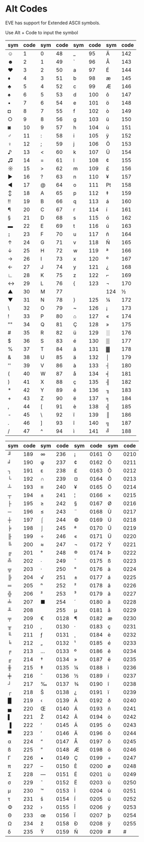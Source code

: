 # Alt Codes

EVE has support for Extended ASCII symbols.

Use Alt + Code to input the symbol

sym  |code  |sym  |code  |sym  |code |sym  |code
-----|------|-----|------|-----|-----|-----|---
☺    |1     |0    |48    |_    |95   |Ä    | 142
☻    |2     |1    |49    |`    |96   |Å    | 143
♥    |3     |2    |50    |a    |97   |É    | 144
♦    |4     |3    |51    |b    |98   |æ    | 145
♣    |5     |4    |52    |c    |99   |Æ    | 146
♠    |6     |5    |53    |d    |100  |ô    | 147
•    |7     |6    |54    |e    |101  |ö    | 148
◘    |8     |7    |55    |f    |102  |ò    | 149
○    |9     |8    |56    |g    |103  |û    | 150
◙    |10    |9    |57    |h    |104  |ù    | 151
♂    |11    |:    |58    |i    |105  |ÿ    | 152
♀    |12    |;    |59    |j    |106  |Ö    | 153
♪    |13    |\<   |60    |k    |107  |Ü    | 154
♫    |14    |=    |61    |l    |108  |¢    | 155
☼    |15    |\>   |62    |m    |109  |£    | 156
►    |16    |?    |63    |n    |110  |¥    | 157
◄    |17    |@    |64    |o    |111  |₧    | 158
↕    |18    |A    |65    |p    |112  |‡    | 159
‼    |19    |B    |66    |q    |113  |á    | 160
¶    |20    |C    |67    |r    |114  |í    | 161
§    |21    |D    |68    |s    |115  |ó    | 162
▬    |22    |E    |69    |t    |116  |ú    | 163
↨    |23    |F    |70    |u    |117  |ñ    | 164
↑    |24    |G    |71    |v    |118  |Ñ    | 165
↓    |25    |H    |72    |w    |119  |ª    | 166
→    |26    |I    |73    |x    |120  |º    | 167
←    |27    |J    |74    |y    |121  |¿    | 168
∟    |28    |K    |75    |z    |122  |⌐    | 169
↔    |29    |L    |76    |{    |123  |¬    | 170
▲    |30    |M    |77    ||    |124  |½    | 171
▼    |31    |N    |78    |}    |125  |¼    | 172
\    |32    |O    |79    |~    |126  |¡    | 173
!    |33    |P    |80    |⌂    |127  |«    | 174
""   |34    |Q    |81    |Ç    |128  |»    | 175
\#   |35    |R    |82    |ü    |129  |░    | 176
$    |36    |S    |83    |é    |130  |▒    | 177
%    |37    |T    |84    |â    |131  |▓    | 178
&    |38    |U    |85    |ä    |132  |│    | 179
''   |39    |V    |86    |à    |133  |┤    | 180
(    |40    |W    |87    |å    |134  |╡    | 181
)    |41    |X    |88    |ç    |135  |╢    | 182
\*   |42    |Y    |89    |ê    |136  |╖    | 183
\+   |43    |Z    |90    |ë    |137  |╕    | 184
,    |44    |[    |91    |è    |138  |╣    | 185
\-   |45    |\\   |92    |ï    |139  |║    | 186
.    |46    |]    |93    |î    |140  |╗    | 187
/    |47    |^    |94    |ì    |141  |╝    | 188


sym  |code  |sym   |code    |sym   |code  |sym  |code
-----|------|------|--------|------|------|-----|---
╜    | 189  | ∞    |236     | ¡    | 0161 |Ò    |0210
╛    | 190  | φ    |237     | ¢    | 0162 |Ó    |0211
┐    | 191  | ε    |238     | £    | 0163 |Ô    |0212
└    | 192  | ∩    |239     | ¤    | 0164 |Õ    |0213
┴    | 193  | ≡    |240     | ¥    | 0165 |Ö    |0214
┬    | 194  | ±    |241     | ¦    | 0166 |×    |0215
├    | 195  | ≥    |242     | §    | 0167 |Ø    |0216
─    | 196  | ≤    |243     | ¨    | 0168 |Ù    |0217
┼    | 197  | ⌠    |244     | ©    | 0169 |Ú    |0218
╞    | 198  | ⌡    |245     | ª    | 0170 |Û    |0219
╟    | 199  | ÷    |246     | «    | 0171 |Ü    |0220
╚    | 200  | ≈    |247     | ¬    | 0172 |Ý    |0221
╔    | 201  | °    |248     | ®    | 0174 |Þ    |0222
╩    | 202  | ∙    |249     | ¯    | 0175 |ß    |0223
╦    | 203  | ·    |250     | °    | 0176 |à    |0224
╠    | 204  | √    |251     | ±    | 0177 |á    |0225
═    | 205  | ⁿ    |252     | ²    | 0178 |â    |0226
╬    | 206  | ²    |253     | ³    | 0179 |ã    |0227
╧    | 207  | ■    |254     | ´    | 0180 |ä    |0228
╨    | 208  |      |255     | µ    | 0181 |å    |0229
╤    | 209  | €    |0128    | ¶    | 0182 |æ    |0230
╥    | 210  | ‚    |0130    | ·    | 0183 |ç    |0231
╙    | 211  | ƒ    |0131    | ¸    | 0184 |è    |0232
╘    | 212  | „    |0132    | ¹    | 0185 |é    |0233
╒    | 213  | …    |0133    | º    | 0186 |ê    |0234
╓    | 214  | †    |0134    | »    | 0187 |ë    |0235
╫    | 215  | ‡    |0135    | ¼    | 0188 |ì    |0236
╪    | 216  | ˆ    |0136    | ½    | 0189 |í    |0237
┘    | 217  | ‰    |0137    | ¾    | 0190 |î    |0238
┌    | 218  | Š    |0138    | ¿    | 0191 |ï    |0239
█    | 219  | ‹    |0139    | À    | 0192 |ð    |0240
▄    | 220  | Œ    |0140    | Á    | 0193 |ñ    |0241
▌    | 221  | Ž    |0142    | Â    | 0194 |ò    |0242
▐    | 222  | ‘    |0145    | Ã    | 0195 |ó    |0243
▀    | 223  | ’    |0146    | Ä    | 0196 |ô    |0244
α    | 224  | “    |0147    | Å    | 0197 |õ    |0245
ß    | 225  | ”    |0148    | Æ    | 0198 |ö    |0246
Γ    | 226  | •    |0149    | Ç    | 0199 |÷    |0247
π    | 227  | –    |0150    | È    | 0200 |ø    |0248
Σ    | 228  | —    |0151    | É    | 0201 |ù    |0249
σ    | 229  | ˜    |0152    | Ë    | 0203 |ú    |0250
µ    | 230  | ™    |0153    | Ì    | 0204 |û    |0251
τ    | 231  | š    |0154    | Í    | 0205 |ü    |0252
Φ    | 232  | ›    |0155    | Î    | 0206 |ý    |0253
Θ    | 233  | œ    |0156    | Ï    | 0207 |þ    |0254
Ω    | 234  | ž    |0158    | Ð    | 0208 |ÿ    |0255
δ    | 235  | Ÿ    |0159    | Ñ    | 0209 |#    |#

 